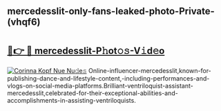 ## mercedesslit-only-fans​-leaked-photo​-Private-(vhqf6)


# <h2><a href="https://mediaupload.pro?title=mercedesslit&ref=git">🔗👉 🔴 mercedesslit-P𝚑ot𝚘𝚜-V𝚒d𝚎o</a></h2>

[![Corinna Kopf Nue Nu𝚍e𝚜](https://i.imgur.com/0qMVB7G.gif)](https://mediaupload.pro?title=mercedesslit&ref=git)
Online-influencer-mercedesslit,known-for-publishing-dance-and-lifestyle-content,-including-performances-and-vlogs-on-social-media-platforms.Brilliant-ventriloquist-assistant-mercedesslit,celebrated-for-their-exceptional-abilities-and-accomplishments-in-assisting-ventriloquists.  